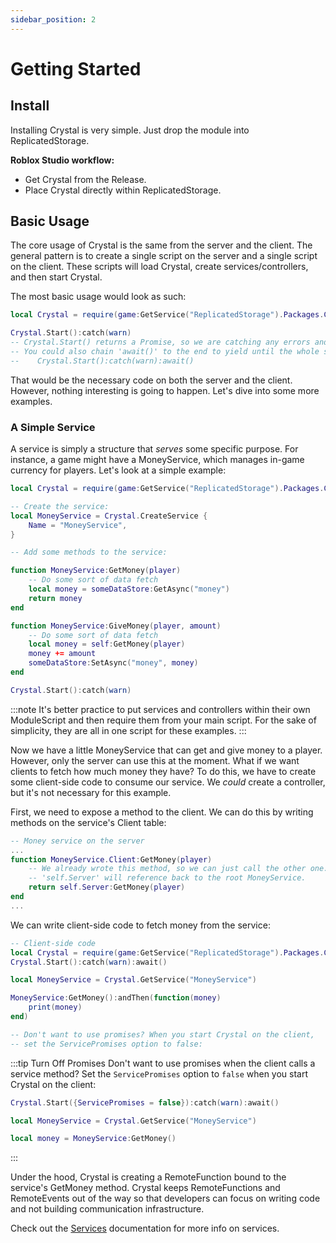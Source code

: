 ```yaml
---
sidebar_position: 2
---
```


# Getting Started

## Install

Installing Crystal is very simple. Just drop the module into ReplicatedStorage.

**Roblox Studio workflow:**

- Get Crystal from the Release.
- Place Crystal directly within ReplicatedStorage.

## Basic Usage

The core usage of Crystal is the same from the server and the client. The general pattern is to create a single script on the server and a single script on the client. These scripts will load Crystal, create services/controllers, and then start Crystal.

The most basic usage would look as such:

```lua
local Crystal = require(game:GetService("ReplicatedStorage").Packages.Crystal)

Crystal.Start():catch(warn)
-- Crystal.Start() returns a Promise, so we are catching any errors and feeding it to the built-in 'warn' function
-- You could also chain 'await()' to the end to yield until the whole sequence is completed:
--    Crystal.Start():catch(warn):await()
```

That would be the necessary code on both the server and the client. However, nothing interesting is going to happen. Let's dive into some more examples.

### A Simple Service

A service is simply a structure that _serves_ some specific purpose. For instance, a game might have a MoneyService, which manages in-game currency for players. Let's look at a simple example:

```lua
local Crystal = require(game:GetService("ReplicatedStorage").Packages.Crystal)

-- Create the service:
local MoneyService = Crystal.CreateService {
	Name = "MoneyService",
}

-- Add some methods to the service:

function MoneyService:GetMoney(player)
	-- Do some sort of data fetch
	local money = someDataStore:GetAsync("money")
	return money
end

function MoneyService:GiveMoney(player, amount)
	-- Do some sort of data fetch
	local money = self:GetMoney(player)
	money += amount
	someDataStore:SetAsync("money", money)
end

Crystal.Start():catch(warn)
```

:::note
It's better practice to put services and controllers within their own ModuleScript and then require them from your main script. For the sake of simplicity, they are all in one script for these examples.
:::

Now we have a little MoneyService that can get and give money to a player. However, only the server can use this at the moment. What if we want clients to fetch how much money they have? To do this, we have to create some client-side code to consume our service. We _could_ create a controller, but it's not necessary for this example.

First, we need to expose a method to the client. We can do this by writing methods on the service's Client table:

```lua
-- Money service on the server
...
function MoneyService.Client:GetMoney(player)
	-- We already wrote this method, so we can just call the other one.
	-- 'self.Server' will reference back to the root MoneyService.
	return self.Server:GetMoney(player)
end
...
```

We can write client-side code to fetch money from the service:

```lua
-- Client-side code
local Crystal = require(game:GetService("ReplicatedStorage").Packages.Crystal)
Crystal.Start():catch(warn):await()

local MoneyService = Crystal.GetService("MoneyService")

MoneyService:GetMoney():andThen(function(money)
	print(money)
end)

-- Don't want to use promises? When you start Crystal on the client,
-- set the ServicePromises option to false:
```

:::tip Turn Off Promises
Don't want to use promises when the client calls a service method? Set the `ServicePromises` option to `false` when you start Crystal on the client:
```lua
Crystal.Start({ServicePromises = false}):catch(warn):await()

local MoneyService = Crystal.GetService("MoneyService")

local money = MoneyService:GetMoney()
```
:::

Under the hood, Crystal is creating a RemoteFunction bound to the service's GetMoney method. Crystal keeps RemoteFunctions and RemoteEvents out of the way so that developers can focus on writing code and not building communication infrastructure.

Check out the [Services](services.md) documentation for more info on services.
